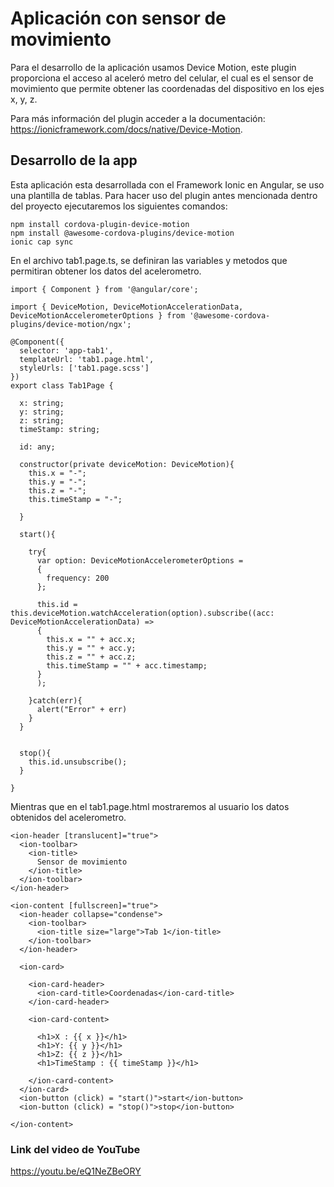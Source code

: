 # Aplicación con sensor de movimiento
Para el desarrollo de la aplicación usamos Device Motion, este plugin proporciona el acceso al aceleró metro del celular, el cual es el sensor de movimiento que permite obtener las coordenadas del dispositivo en los ejes x, y, z. 

Para más información del plugin acceder a la documentación: https://ionicframework.com/docs/native/Device-Motion.

## Desarrollo de la app
Esta aplicación esta desarrollada con el Framework Ionic en Angular, se uso una plantilla de tablas. Para hacer uso del plugin antes mencionada dentro del proyecto ejecutaremos los siguientes comandos:

 ```
 npm install cordova-plugin-device-motion 
 npm install @awesome-cordova-plugins/device-motion 
 ionic cap sync
```

En el archivo tab1.page.ts, se definiran las variables y metodos que permitiran obtener los datos del acelerometro.

```
import { Component } from '@angular/core';

import { DeviceMotion, DeviceMotionAccelerationData, DeviceMotionAccelerometerOptions } from '@awesome-cordova-plugins/device-motion/ngx';

@Component({
  selector: 'app-tab1',
  templateUrl: 'tab1.page.html',
  styleUrls: ['tab1.page.scss']
})
export class Tab1Page {

  x: string;
  y: string;
  z: string;
  timeStamp: string;

  id: any;

  constructor(private deviceMotion: DeviceMotion){
    this.x = "-";
    this.y = "-";
    this.z = "-";
    this.timeStamp = "-";

  }

  start(){
    
    try{
      var option: DeviceMotionAccelerometerOptions = 
      {
        frequency: 200
      };

      this.id = this.deviceMotion.watchAcceleration(option).subscribe((acc: DeviceMotionAccelerationData) => 
      {
        this.x = "" + acc.x;
        this.y = "" + acc.y;
        this.z = "" + acc.z;
        this.timeStamp = "" + acc.timestamp;
      }
      );

    }catch(err){
      alert("Error" + err)
    }
  }


  stop(){
    this.id.unsubscribe();
  }

}
```

Mientras que en el tab1.page.html mostraremos al usuario los datos obtenidos del acelerometro.

```
<ion-header [translucent]="true">
  <ion-toolbar>
    <ion-title>
      Sensor de movimiento
    </ion-title>
  </ion-toolbar>
</ion-header>

<ion-content [fullscreen]="true">
  <ion-header collapse="condense">
    <ion-toolbar>
      <ion-title size="large">Tab 1</ion-title>
    </ion-toolbar>
  </ion-header>

  <ion-card>

    <ion-card-header>
      <ion-card-title>Coordenadas</ion-card-title>
    </ion-card-header>
  
    <ion-card-content>
     
      <h1>X : {{ x }}</h1> 
      <h1>Y: {{ y }}</h1> 
      <h1>Z: {{ z }}</h1> 
      <h1>TimeStamp : {{ timeStamp }}</h1>

    </ion-card-content>
  </ion-card>
  <ion-button (click) = "start()">start</ion-button>
  <ion-button (click) = "stop()">stop</ion-button>

</ion-content>

```

### Link del video de YouTube

https://youtu.be/eQ1NeZBeORY


